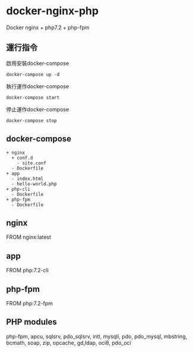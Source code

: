 # docker-nginx-php
Docker nginx + php7.2 + php-fpm 

## 運行指令
啟用安裝docker-compose

```docker-compose up -d```

執行運作docker-compose

```docker-compose start```

停止運作docker-compose

```docker-compose stop```

## docker-compose
```
+ nginx 
  + conf.d 
    - site.conf 
  - Dockerfile 
+ app 
  - index.html 
  - hello-world.php
+ php-cli
  - Dockerfile
+ php-fpm
  - Dockerfile
```
  
## nginx
FROM nginx:latest

## app
FROM php:7.2-cli

## php-fpm
FROM php:7.2-fpm

## PHP modules
php-fpm, apcu, sqlsrv, pdo_sqlsrv, intl, mysqli, pdo, pdo_mysql, mbstring, bcmath, soap, zip, opcache, gd,ldap, oci8, pdo_oci

